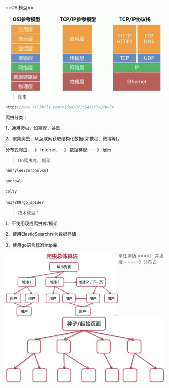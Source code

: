 

==OSI模型==

<img src="Untitled.assets/image-20201123164748962.png" alt="image-20201123164748962" style="zoom:50%;float:left;" />







> 爬虫

~~~php
https://www.bilibili.com/video/BV1t5411Y7xQ?p=54
~~~



爬虫分类：

1、通用爬虫，如百度、谷歌

2、聚集爬虫，从互联网获取结构化数据(如携程、微博等)。



分布式爬虫  ---》 Internet  ---》 数据存储   ----》 展示



> Go爬虫库、框架

~~~go
henrylee2cn/pholcus

gocrawl

colly

hu17889/go_spider
~~~



> 技术成型：

1、不使用现成爬虫库/框架

2、使用ElasticSearch作为数据存储

3、使用go语言标准http库



<img src="Go2020.assets/image-20201202221419804.png" alt="image-20201202221419804" style="zoom:35%;float:left;" />



<img src="Go2020.assets/image-20201202221555989.png" alt="image-20201202221555989" style="zoom:50%;float:left;" />





> 单任务版   =\===》  并发版     =====》分布式





















































